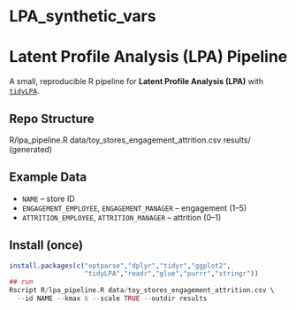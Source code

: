 # LPA_synthetic_vars
# Latent Profile Analysis (LPA) Pipeline

A small, reproducible R pipeline for **Latent Profile Analysis (LPA)** with [`tidyLPA`](https://cran.r-project.org/package=tidyLPA).

## Repo Structure
R/lpa_pipeline.R
data/toy_stores_engagement_attrition.csv
results/  (generated)

## Example Data
- `NAME` – store ID
- `ENGAGEMENT_EMPLOYEE`, `ENGAGEMENT_MANAGER` – engagement (1–5)
- `ATTRITION_EMPLOYEE`, `ATTRITION_MANAGER` – attrition (0–1)

## Install (once)
```r
install.packages(c("optparse","dplyr","tidyr","ggplot2",
                   "tidyLPA","readr","glue","purrr","stringr"))
## run
Rscript R/lpa_pipeline.R data/toy_stores_engagement_attrition.csv \
  --id NAME --kmax 6 --scale TRUE --outdir results
